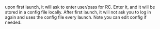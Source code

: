 upon first launch, it will ask to enter user/pass for RC. Enter it, and it will be stored in a config file locally.
After first launch, it will not ask you to log in again and uses the config file every launch. Note you can edit config if needed.
